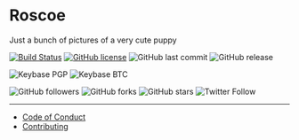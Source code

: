 # Roscoe
Just a bunch of pictures of a very cute puppy

[![Build Status](https://travis-ci.com/shgysk8zer0/roscoe.svg?branch=master)](https://travis-ci.com/shgysk8zer0/roscoe)
[![GitHub license](https://img.shields.io/github/license/shgysk8zer0/roscoe.svg)](https://github.com/shgysk8zer0/roscoe/blob/master/LICENSE)
![GitHub last commit](https://img.shields.io/github/last-commit/shgysk8zer0/roscoe.svg)
![GitHub release](https://img.shields.io/github/release/shgysk8zer0/roscoe.svg)

![Keybase PGP](https://img.shields.io/keybase/pgp/shgysk8zer0.svg)
![Keybase BTC](https://img.shields.io/keybase/btc/shgysk8zer0.svg)

![GitHub followers](https://img.shields.io/github/followers/shgysk8zer0.svg?style=social)
![GitHub forks](https://img.shields.io/github/forks/shgysk8zer0/roscoe.svg?style=social)
![GitHub stars](https://img.shields.io/github/stars/shgysk8zer0/roscoe.svg?style=social)
![Twitter Follow](https://img.shields.io/twitter/follow/shgysk8zer0.svg?style=social)
- - - 

- [Code of Conduct](./.github/CODE_OF_CONDUCT.md)
- [Contributing](./.github/CONTRIBUTING.md)
